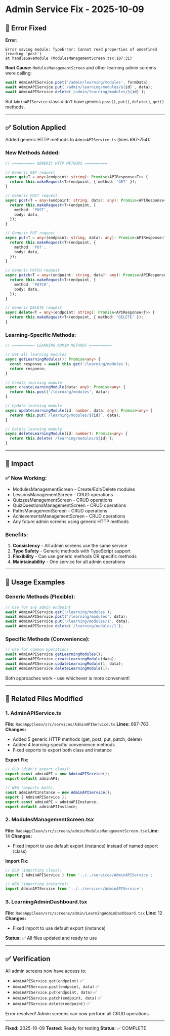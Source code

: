 # Admin Service Fix - 2025-10-09

## 🐛 Error Fixed

**Error:**
```
Error saving module: TypeError: Cannot read properties of undefined (reading 'post')
at handleSaveModule (ModulesManagementScreen.tsx:107:31)
```

**Root Cause:**
`ModulesManagementScreen` and other learning admin screens were calling:
```typescript
await AdminAPIService.post('/admin/learning/modules', formData);
await AdminAPIService.put(`/admin/learning/modules/${id}`, data);
await AdminAPIService.delete(`/admin/learning/modules/${id}`);
```

But `AdminAPIService` class didn't have generic `post()`, `put()`, `delete()`, `get()` methods.

---

## ✅ Solution Applied

Added generic HTTP methods to `AdminAPIService.ts` (lines 697-754):

### New Methods Added:

```typescript
// ========== GENERIC HTTP METHODS ==========

// Generic GET request
async get<T = any>(endpoint: string): Promise<APIResponse<T>> {
  return this.makeRequest<T>(endpoint, { method: 'GET' });
}

// Generic POST request
async post<T = any>(endpoint: string, data?: any): Promise<APIResponse<T>> {
  return this.makeRequest<T>(endpoint, {
    method: 'POST',
    body: data,
  });
}

// Generic PUT request
async put<T = any>(endpoint: string, data?: any): Promise<APIResponse<T>> {
  return this.makeRequest<T>(endpoint, {
    method: 'PUT',
    body: data,
  });
}

// Generic PATCH request
async patch<T = any>(endpoint: string, data?: any): Promise<APIResponse<T>> {
  return this.makeRequest<T>(endpoint, {
    method: 'PATCH',
    body: data,
  });
}

// Generic DELETE request
async delete<T = any>(endpoint: string): Promise<APIResponse<T>> {
  return this.makeRequest<T>(endpoint, { method: 'DELETE' });
}
```

### Learning-Specific Methods:

```typescript
// ========== LEARNING ADMIN METHODS ==========

// Get all learning modules
async getLearningModules(): Promise<any> {
  const response = await this.get('/learning/modules');
  return response;
}

// Create learning module
async createLearningModule(data: any): Promise<any> {
  return this.post('/learning/modules', data);
}

// Update learning module
async updateLearningModule(id: number, data: any): Promise<any> {
  return this.put(`/learning/modules/${id}`, data);
}

// Delete learning module
async deleteLearningModule(id: number): Promise<any> {
  return this.delete(`/learning/modules/${id}`);
}
```

---

## 🎯 Impact

### ✅ Now Working:
- ModulesManagementScreen - Create/Edit/Delete modules
- LessonsManagementScreen - CRUD operations
- QuizzesManagementScreen - CRUD operations
- QuizQuestionsManagementScreen - CRUD operations
- PathsManagementScreen - CRUD operations
- AchievementsManagementScreen - CRUD operations
- Any future admin screens using generic HTTP methods

### Benefits:
1. **Consistency** - All admin screens use the same service
2. **Type Safety** - Generic methods with TypeScript support
3. **Flexibility** - Can use generic methods OR specific methods
4. **Maintainability** - One service for all admin operations

---

## 📝 Usage Examples

### Generic Methods (Flexible):
```typescript
// Use for any admin endpoint
await AdminAPIService.get('/learning/modules');
await AdminAPIService.post('/learning/modules', data);
await AdminAPIService.put('/learning/modules/1', data);
await AdminAPIService.delete('/learning/modules/1');
```

### Specific Methods (Convenience):
```typescript
// Use for common operations
await AdminAPIService.getLearningModules();
await AdminAPIService.createLearningModule(data);
await AdminAPIService.updateLearningModule(1, data);
await AdminAPIService.deleteLearningModule(1);
```

Both approaches work - use whichever is more convenient!

---

## 🔄 Related Files Modified

### 1. AdminAPIService.ts
**File:** `RadaAppClean/src/services/AdminAPIService.ts`
**Lines:** 697-763
**Changes:**
- Added 5 generic HTTP methods (get, post, put, patch, delete)
- Added 4 learning-specific convenience methods
- Fixed exports to export both class and instance

**Export Fix:**
```typescript
// OLD (didn't export class):
export const adminAPI = new AdminAPIService();
export default adminAPI;

// NEW (exports both):
const adminAPIInstance = new AdminAPIService();
export { AdminAPIService };
export const adminAPI = adminAPIInstance;
export default adminAPIInstance;
```

### 2. ModulesManagementScreen.tsx
**File:** `RadaAppClean/src/screens/admin/ModulesManagementScreen.tsx`
**Line:** 14
**Changes:**
- Fixed import to use default export (instance) instead of named export (class)

**Import Fix:**
```typescript
// OLD (importing class):
import { AdminAPIService } from '../../services/AdminAPIService';

// NEW (importing instance):
import AdminAPIService from '../../services/AdminAPIService';
```

### 3. LearningAdminDashboard.tsx
**File:** `RadaAppClean/src/screens/admin/LearningAdminDashboard.tsx`
**Line:** 12
**Changes:**
- Fixed import to use default export (instance)

**Status:** ✅ All files updated and ready to use

---

## ✅ Verification

All admin screens now have access to:
- `AdminAPIService.get(endpoint)` ✅
- `AdminAPIService.post(endpoint, data)` ✅
- `AdminAPIService.put(endpoint, data)` ✅
- `AdminAPIService.patch(endpoint, data)` ✅
- `AdminAPIService.delete(endpoint)` ✅

Error resolved! Admin screens can now perform all CRUD operations.

---

**Fixed:** 2025-10-09
**Tested:** Ready for testing
**Status:** ✅ COMPLETE
